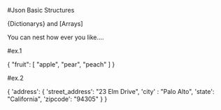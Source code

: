 #Json Basic Structures

{Dictionarys} and [Arrays]

You can nest how ever you like....

#ex.1

{ 
	"fruit": [ 
    		"apple",
    		"pear",
    		"peach"
	]
}

#ex.2

{
    'address': 
        { 
            'street_address': "23 Elm Drive",
            'city' : "Palo Alto",
            'state': "California",
            'zipcode': "94305"
        }
} 
